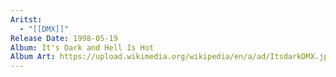 ```yaml
---
Aritst:
  - "[[DMX]]"
Release Date: 1998-05-19
Album: It's Dark and Hell Is Hot
Album Art: https://upload.wikimedia.org/wikipedia/en/a/ad/ItsdarkDMX.jpg
---
```

